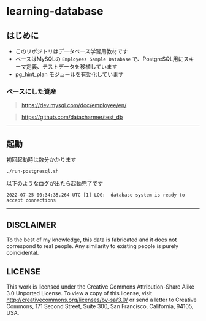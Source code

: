 # learning-database

## はじめに

- このリポジトリはデータベース学習用教材です  
- ベースはMySQLの `Employees Sample Database` で、PostgreSQL用にスキーマ定義、テストデータを移植しています  
- pg_hint_plan モジュールを有効化しています

### ベースにした資産
> https://dev.mysql.com/doc/employee/en/

> https://github.com/datacharmer/test_db

---

## 起動
初回起動時は数分かかります
```shell
./run-postgresql.sh
```
以下のようなログが出たら起動完了です
```shell
2022-07-25 00:34:35.264 UTC [1] LOG:  database system is ready to accept connections
```


---
## DISCLAIMER

To the best of my knowledge, this data is fabricated and
it does not correspond to real people.
Any similarity to existing people is purely coincidental.


## LICENSE
This work is licensed under the
Creative Commons Attribution-Share Alike 3.0 Unported License.
To view a copy of this license, visit
http://creativecommons.org/licenses/by-sa/3.0/ or send a letter to
Creative Commons, 171 Second Street, Suite 300, San Francisco,
California, 94105, USA.


